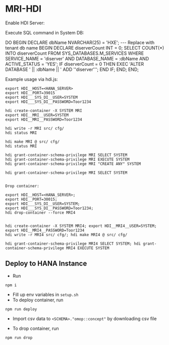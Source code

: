 MRI-HDI
==================
Enable HDI Server: 

Execute SQL command in System DB:

DO
BEGIN
  DECLARE dbName NVARCHAR(25) = 'HXE'; --- Replace with tenant db name
  BEGIN
      DECLARE diserverCount INT = 0;
      SELECT COUNT(*) INTO diserverCount FROM SYS_DATABASES.M_SERVICES WHERE SERVICE_NAME = 'diserver' AND DATABASE_NAME = :dbName AND ACTIVE_STATUS = 'YES';
      IF diserverCount = 0 THEN
        EXEC 'ALTER DATABASE ' || :dbName || ' ADD ''diserver''';
      END IF;
  END;
END;


Example usage via hdi.js:

    export HDI__HOST=<HANA_SERVER>
    export HDI__PORT=39015
    export HDI___SYS_DI__USER=SYSTEM
    export HDI___SYS_DI__PASSWORD=Toor1234

    hdi create-container -X SYSTEM MRI
    export HDI__MRI__USER=SYSTEM
    export HDI__MRI__PASSWORD=Toor1234
    
    hdi write -r MRI src/ cfg/
    hdi status MRI
    
    hdi make MRI @ src/ cfg/
    hdi status MRI

    hdi grant-container-schema-privilege MRI SELECT SYSTEM
    hdi grant-container-schema-privilege MRI EXECUTE SYSTEM
    hdi grant-container-schema-privilege MRI "CREATE ANY" SYSTEM

    hdi grant-container-schema-privilege MRI SELECT SYSTEM


    Drop container:

    export HDI__HOST=<HANA_SERVER>; 
    export HDI__PORT=30015; 
    export HDI___SYS_DI__USER=SYSTEM; 
    export HDI___SYS_DI__PASSWORD=Toor1234; 
    hdi drop-container --force MRI4


    hdi create-container -X SYSTEM MRI4; export HDI__MRI4__USER=SYSTEM; export HDI__MRI4__PASSWORD=Toor1234
    hdi write -r MRI4 src/ cfg/; hdi make MRI4 @ src/ cfg/

    hdi grant-container-schema-privilege MRI4 SELECT SYSTEM; hdi grant-container-schema-privilege MRI4 EXECUTE SYSTEM


## Deploy to HANA Instance

- Run 
```
npm i
```
- Fill up env variables in `setup.sh`
- To deploy container, run 
```
npm run deploy
```
- Import csv data to `<SCHEMA>."omop::concept"` by downloading csv file


- To drop container, run 
```
npm run drop
```